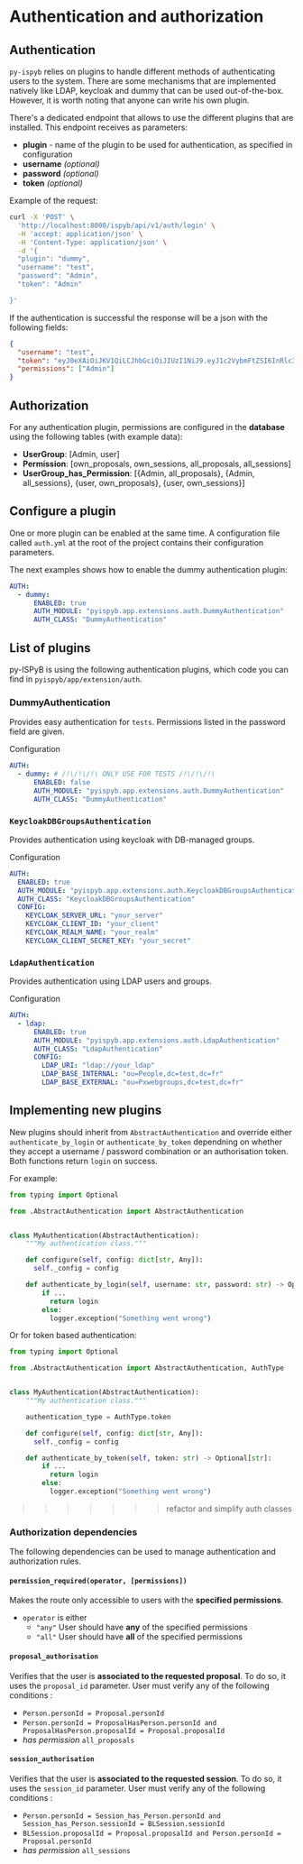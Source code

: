 # Authentication and authorization

## Authentication

`py-ispyb` relies on plugins to handle different methods of authenticating users to the system. There are some mechanisms that are implemented natively like LDAP, keycloak and dummy that can be used out-of-the-box. However, it is worth noting that anyone can write his own plugin.

There's a dedicated endpoint that allows to use the different plugins that are installed. This endpoint receives as parameters:

- **plugin** - name of the plugin to be used for authentication, as specified in configuration
- **username** _(optional)_
- **password** _(optional)_
- **token** _(optional)_

Example of the request:

```bash
curl -X 'POST' \
  'http://localhost:8000/ispyb/api/v1/auth/login' \
  -H 'accept: application/json' \
  -H 'Content-Type: application/json' \
  -d '{
  "plugin": "dummy",
  "username": "test",
  "password": "Admin",
  "token": "Admin"

}'
```

If the authentication is successful the response will be a json with the following fields:

```json
{
  "username": "test",
  "token": "eyJ0eXAiOiJKV1QiLCJhbGciOiJIUzI1NiJ9.eyJ1c2VybmFtZSI6InRlc3QiLCJncm91cHMiOlsiQWRtaW4iXSwicGVybWlzc2lvbnMiOlsiQWRtaW4iXSwiaWF0IjoxNjUwOTgxNjA5LCJleHAiOjE2NTA5OTk2MDl9.3Iq2lGG5RR6Gebss5qEDdASrEMwCIne2jFhaVqp91m0",
  "permissions": ["Admin"]
}
```

## Authorization

For any authentication plugin, permissions are configured in the **database** using the following tables (with example data):

- **UserGroup**: [Admin, user]
- **Permission**: [own_proposals, own_sessions, all_proposals, all_sessions]
- **UserGroup_has_Permission**: [{Admin, all_proposals}, {Admin, all_sessions}, {user, own_proposals}, {user, own_sessions}]

## Configure a plugin

One or more plugin can be enabled at the same time. A configuration file called `auth.yml` at the root of the project contains their configuration parameters.

The next examples shows how to enable the dummy authentication plugin:

```yml
AUTH:
  - dummy:
      ENABLED: true
      AUTH_MODULE: "pyispyb.app.extensions.auth.DummyAuthentication"
      AUTH_CLASS: "DummyAuthentication"
```

## List of plugins

py-ISPyB is using the following authentication plugins, which code you can find in `pyispyb/app/extension/auth`.

### DummyAuthentication

Provides easy authentication for `tests`. Permissions listed in the password field are given.

Configuration

```yml
AUTH:
  - dummy: # /!\/!\/!\ ONLY USE FOR TESTS /!\/!\/!\
      ENABLED: false
      AUTH_MODULE: "pyispyb.app.extensions.auth.DummyAuthentication"
      AUTH_CLASS: "DummyAuthentication"
```

### `KeycloakDBGroupsAuthentication`

Provides authentication using keycloak with DB-managed groups.

Configuration

```yml
AUTH:
  ENABLED: true
  AUTH_MODULE: "pyispyb.app.extensions.auth.KeycloakDBGroupsAuthentication"
  AUTH_CLASS: "KeycloakDBGroupsAuthentication"
  CONFIG:
    KEYCLOAK_SERVER_URL: "your_server"
    KEYCLOAK_CLIENT_ID: "your_client"
    KEYCLOAK_REALM_NAME: "your_realm"
    KEYCLOAK_CLIENT_SECRET_KEY: "your_secret"
```

### `LdapAuthentication`

Provides authentication using LDAP users and groups.

Configuration

```yml
AUTH:
  - ldap:
      ENABLED: true
      AUTH_MODULE: "pyispyb.app.extensions.auth.LdapAuthentication"
      AUTH_CLASS: "LdapAuthentication"
      CONFIG:
        LDAP_URI: "ldap://your_ldap"
        LDAP_BASE_INTERNAL: "ou=People,dc=test,dc=fr"
        LDAP_BASE_EXTERNAL: "ou=Pxwebgroups,dc=test,dc=fr"
```

## Implementing new plugins

New plugins should inherit from `AbstractAuthentication` and override either `authenticate_by_login` or `authenticate_by_token` dependning on whether they accept a username / password combination or an authorisation token. Both functions return `login` on success.

For example:

```python
from typing import Optional

from .AbstractAuthentication import AbstractAuthentication


class MyAuthentication(AbstractAuthentication):
    """My authentication class."""

    def configure(self, config: dict[str, Any]):
      self._config = config

    def authenticate_by_login(self, username: str, password: str) -> Optional[str]:
        if ...
          return login
        else:
          logger.exception("Something went wrong")
```

Or for token based authentication:

```python
from typing import Optional

from .AbstractAuthentication import AbstractAuthentication, AuthType


class MyAuthentication(AbstractAuthentication):
    """My authentication class."""

    authentication_type = AuthType.token

    def configure(self, config: dict[str, Any]):
      self._config = config

    def authenticate_by_token(self, token: str) -> Optional[str]:
        if ...
          return login
        else:
          logger.exception("Something went wrong")
```

> > > > > > > refactor and simplify auth classes

### Authorization dependencies

The following dependencies can be used to manage authentication and authorization rules.

#### `permission_required(operator, [permissions])`

Makes the route only accessible to users with the **specified permissions**.

- `operator` is either
  - `"any"` User should have **any** of the specified permissions
  - `"all"` User should have **all** of the specified permissions

#### `proposal_authorisation`

Verifies that the user is **associated to the requested proposal**. To do so, it uses the `proposal_id` parameter.
User must verify any of the following conditions :

- `Person.personId = Proposal.personId`
- `Person.personId = ProposalHasPerson.personId and ProposalHasPerson.proposalId = Proposal.proposalId`
- _has permission_ `all_proposals`

#### `session_authorisation`

Verifies that the user is **associated to the requested session**. To do so, it uses the `session_id` parameter.
User must verify any of the following conditions :

- `Person.personId = Session_has_Person.personId and Session_has_Person.sessionId = BLSession.sessionId`
- `BLSession.proposalId = Proposal.proposalId and Person.personId = Proposal.personId`
- _has permission_ `all_sessions`
